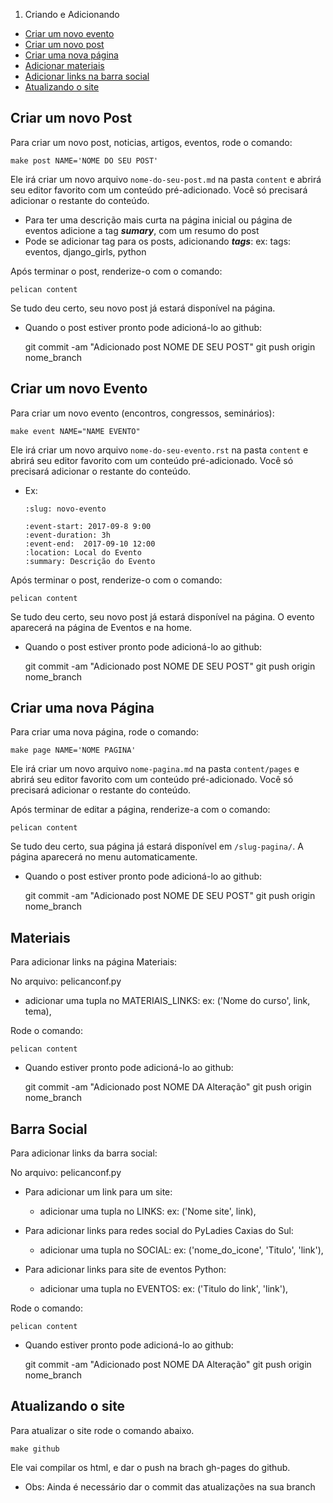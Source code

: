 1. Criando e Adicionando
  * [Criar um novo evento](#criar-um-novo-evento)
  * [Criar um novo post](#criar-um-novo-post)
  * [Criar uma nova página](#criar-uma-nova-página)
  * [Adicionar materiais](#materiais)
  * [Adicionar links na barra social](#barra-social)
  * [Atualizando o site](#atualizando-o-site)


Criar um novo Post
------------------

Para criar um novo post, noticias, artigos, eventos, rode o comando:

	make post NAME='NOME DO SEU POST'

Ele irá criar um novo arquivo `nome-do-seu-post.md` na pasta `content` e abrirá seu editor favorito com um conteúdo pré-adicionado.  Você
só precisará adicionar o restante do conteúdo.

* Para ter uma descrição mais curta na página inicial ou página de eventos adicione a tag ***sumary***, com um resumo do post
* Pode se adicionar tag para os posts, adicionando ***tags***:
	ex: tags: eventos, django_girls, python

Após terminar o post, renderize-o com o comando:

	pelican content

Se tudo deu certo, seu novo post já estará disponível na página.

* Quando o post estiver pronto pode adicioná-lo ao github:

	git commit -am "Adicionado post NOME DE SEU POST"
	git push origin nome_branch

Criar um novo Evento
------------------

Para criar um novo evento (encontros, congressos, seminários):

	make event NAME="NAME EVENTO"

Ele irá criar um novo arquivo `nome-do-seu-evento.rst` na pasta `content` e abrirá seu editor favorito com um conteúdo pré-adicionado.  Você
só precisará adicionar o restante do conteúdo.

* Ex:
    ```
    :slug: novo-evento

    :event-start: 2017-09-8 9:00
    :event-duration: 3h
    :event-end:  2017-09-10 12:00
    :location: Local do Evento
    :summary: Descrição do Evento
    ```

Após terminar o post, renderize-o com o comando:

	pelican content

Se tudo deu certo, seu novo post já estará disponível na página. O evento aparecerá na página de Eventos e na home.

* Quando o post estiver pronto pode adicioná-lo ao github:

	git commit -am "Adicionado post NOME DE SEU POST"
	git push origin nome_branch

Criar uma nova Página
---------------------

Para criar uma nova página, rode o comando:

	make page NAME='NOME PAGINA'

Ele irá criar um novo arquivo `nome-pagina.md` na pasta `content/pages` e abrirá seu editor favorito com um conteúdo pré-adicionado.  Você só precisará adicionar o restante do conteúdo.

Após terminar de editar a página, renderize-a com o comando:

	pelican content

Se tudo deu certo, sua página já estará disponível em `/slug-pagina/`. A página aparecerá no menu automaticamente.

* Quando o post estiver pronto pode adicioná-lo ao github:

	git commit -am "Adicionado post NOME DE SEU POST"
	git push origin nome_branch


Materiais
---------------------

Para adicionar links na página Materiais:

No arquivo: pelicanconf.py

* adicionar uma tupla no MATERIAIS_LINKS:
	ex: ('Nome do curso', link, tema),

Rode o comando:

	pelican content

* Quando estiver pronto pode adicioná-lo ao github:

	git commit -am "Adicionado post NOME DA Alteração"
	git push origin nome_branch


Barra Social
---------------------

Para adicionar links da barra social:

No arquivo: pelicanconf.py

* Para adicionar um link para um site:
	* adicionar uma tupla no LINKS:
		ex: ('Nome site', link),

* Para adicionar links para redes social do PyLadies Caxias do Sul:
	* adicionar uma tupla no SOCIAL:
			ex: ('nome_do_icone', 'Titulo', 'link'),

* Para adicionar links para site de eventos Python:
	* adicionar uma tupla no EVENTOS:
			ex: ('Titulo do link', 'link'),

Rode o comando:

	pelican content

* Quando estiver pronto pode adicioná-lo ao github:

	git commit -am "Adicionado post NOME DA Alteração"
	git push origin nome_branch


Atualizando o site
------------------

Para atualizar o site rode o comando abaixo.

    make github

Ele vai compilar os html, e dar o push na brach gh-pages do github.

* Obs: Ainda é necessário dar o commit das atualizações na sua branch
